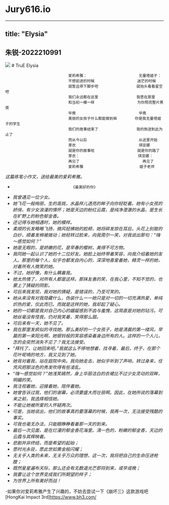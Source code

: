 # Jury616.io
---
title: "Elysia"
---
**朱锐-2022210991**
---
 <img src="https://github.com/Jury616/jury616.github.io/blob/main/Jury616.github.io-main/a.png">
# TruE Elysia


                                爱莉希雅：                       无量塔姬子：
                                不想前进的时候                   迷茫的时候
                                就暂且停下脚步吧                 就抬头看看星空吧
                                我们永远都在这里                 我愿在那里
                                和当初一模一样                   为你照亮整片黑夜
                                毕竟                            毕竟
                                美丽的女孩子什么都能做到嘛        你是我无量塔姬子的学生
                                我们的故事结束了                 我的旅途到此为止了
                                而从今以后                       从这里开始
                                芽衣                            琪亚娜
                                就是你的故事啦                   就是你的路了
                                芽衣：                          琪亚娜：
                                再见了                            再见了
                                爱莉希雅                         姬子老师                     

 *这篇练笔小作文，送给最美的爱莉希雅。*
+                               《最美好的你》
+    *我曾遇见一位少女。*
+    *她飞花一般绚丽，生的高挑，水晶样儿透亮的眸子向你轻眨着。她有小女孩的娇俏，有少女浪漫的情怀；她是天边的粉红云霞，是纯净澄澈的水晶，是生长在旷野上的粉色郁金香。*
+    *还记得与她相遇时，她的模样。*
+    *柔顺的长发略略飞扬，微风轻拂她的脸颊，她将碎发掠在耳后，头花上别致的白纱，顺着发梢被拨动；她轻转过脸来，向我莞尔一笑，对我说出那句：“嗨～感觉如何？”*
+    *她是无暇的，是娇嫩的花，是早春的樱树，美得不可方物。*
+    *我同她一起认识了她的十二位好友。她脸上始终带着笑容，向我介绍着她的友人。那里的每个人，似乎也都发自内心的，深深地喜爱着她，精灵一样的她，对着所有人微笑的她。*
+    *不过，她好像，有什么瞒着我。*
+    *她太热情了，对所有人都是这样。那抹友善的笑，在我心里，不知不觉的，也蒙上了猜疑的阴影。*
+    *可后来我发现，我对她的猜疑，是错误的，乃至可笑的。*
+    *她从来没有对我隐藏什么，伪装什么一一她只是对一切的一切充满热爱，单纯炽热的爱，仅此而已。而就是这样的她，我却起了疑心。*
+    *她的一切都是我对自己内心的龌龊感到不齿与羞愧，这简直是对她的玷污。可她丝毫没有怪我，仍对我笑着，笑得那么甜。*
+    *可后来有一天，她不见了。*
+    *我在那里发疯似的寻找她。那么美好的一个女孩子，她是清晨的第一缕风，早晨的第一束阳光啊，她银铃般的笑容感染着身边所有的人。这样的一个人儿，怎的会突然消失不见了？我无法接受。*
+    *“拜托了，让她回来吧。”我就这么不停地想着，找寻着，最后，终于，在那个花叶呢喃的地方，我又见到了她。*
+    *她背对着我，站在庭院中央。我向她走去，她似乎听到了声响，转过身来，任凭风把那淡色的秀发吹得有些凌乱。*
+    *“嗨～感觉如何？”她浅笑嫣然，身上华丽洁白的衣裙比不过少女灵动的双眸，明媚的笑。*
+    *我注视着她，迎接着她，陪伴着她。*
+    *她曾告诉过我，他们的谢幕，必须要盛大而壮丽啊。因此，在她所说的落幕到来之前，我选择相信她。*
+    *不能让她被所爱的人怀疑两次。*
+    *可是，当她说出，他们的故事真的要落幕的时候，我再一次，无法接受残酷的事实。*
+    *可我也毫无办法，只能眼睁睁看着那一天的到来。*
+    *最后一次见面，是在烂漫的郁金香花海里。清一色的，粉嫩的郁金香，天边的云霞与其辉映着。*
+    *悲剧并非终结，而是希望的起始；*
+    *愿时光永驻，愿此世如黄金般闪耀；*
+    *无关乎人类的未来，无关乎万众的理想，这一次，我将把自己的生命压进枪膛；*
+    *既然星星遍布天际，那么还会有无数道光芒即将到来，或早或晚；*
+    *我要让这个世界变成我们所期望的样子；*
+    *为世界上所有美好而战！*  

-如果你对爱莉希雅产生了兴趣的，不妨去尝试一下《崩坏三》这款游戏吧[HongKai Impact 3rd]<https://www.bh3.com/>

